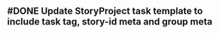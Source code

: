 ## #DONE Update StoryProject task template to include task tag, story-id meta and group meta
<!-- #task story-id:Add-a-command-to-show-defaults group:"Ungrouped Tasks" -->
<!-- created:2023-09-19T02:34:25.449Z task-id:EnBAh order:0 completed:2023-10-01T17:34:03.860Z -->
